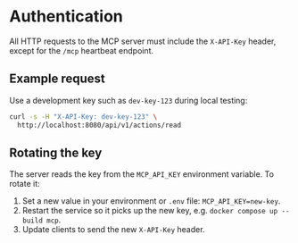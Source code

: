 # Authentication

All HTTP requests to the MCP server must include the `X-API-Key` header, except for the `/mcp` heartbeat endpoint.

## Example request

Use a development key such as `dev-key-123` during local testing:

```bash
curl -s -H "X-API-Key: dev-key-123" \
  http://localhost:8080/api/v1/actions/read
```

## Rotating the key

The server reads the key from the `MCP_API_KEY` environment variable. To rotate it:

1. Set a new value in your environment or `.env` file: `MCP_API_KEY=new-key`.
2. Restart the service so it picks up the new key, e.g. `docker compose up --build mcp`.
3. Update clients to send the new `X-API-Key` header.


